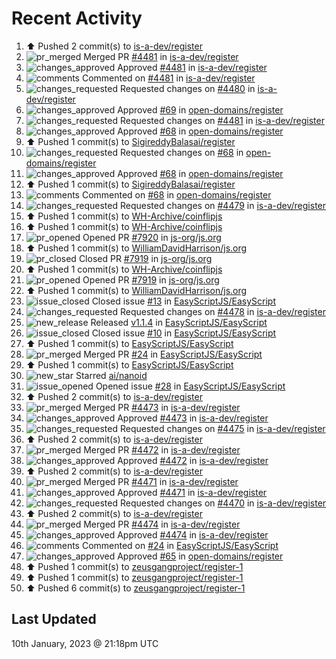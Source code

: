 # Recent Activity

<!--RECENT_ACTIVITY:start-->
1. ⬆️ Pushed 2 commit(s) to [is-a-dev/register](https://github.com/is-a-dev/register)<br>
2. ![pr_merged](https://cdn.jsdelivr.net/gh/Readme-Workflows/Readme-Icons@main/icons/octicons/PullRequestMerged.svg) Merged PR [#4481](https://github.com/is-a-dev/register/pull/4481) in [is-a-dev/register](https://github.com/is-a-dev/register)<br>
3. ![changes_approved](https://cdn.jsdelivr.net/gh/Readme-Workflows/Readme-Icons@main/icons/octicons/ApprovedChanges.svg) Approved [#4481](https://github.com/is-a-dev/register/pull/4481#pullrequestreview-1242108076) in [is-a-dev/register](https://github.com/is-a-dev/register)<br>
4. ![comments](https://cdn.jsdelivr.net/gh/Readme-Workflows/Readme-Icons@main/icons/octicons/Comment.svg) Commented on [#4481](https://github.com/is-a-dev/register/pull/4481#issuecomment-1377186620) in [is-a-dev/register](https://github.com/is-a-dev/register)<br>
5. ![changes_requested](https://cdn.jsdelivr.net/gh/Readme-Workflows/Readme-Icons@main/icons/octicons/RequestedChanges.svg) Requested changes on [#4480](https://github.com/is-a-dev/register/pull/4480#pullrequestreview-1242004016) in [is-a-dev/register](https://github.com/is-a-dev/register)<br>
6. ![changes_approved](https://cdn.jsdelivr.net/gh/Readme-Workflows/Readme-Icons@main/icons/octicons/ApprovedChanges.svg) Approved [#69](https://github.com/open-domains/register/pull/69#pullrequestreview-1242000596) in [open-domains/register](https://github.com/open-domains/register)<br>
7. ![changes_requested](https://cdn.jsdelivr.net/gh/Readme-Workflows/Readme-Icons@main/icons/octicons/RequestedChanges.svg) Requested changes on [#4481](https://github.com/is-a-dev/register/pull/4481#pullrequestreview-1241990986) in [is-a-dev/register](https://github.com/is-a-dev/register)<br>
8. ![changes_approved](https://cdn.jsdelivr.net/gh/Readme-Workflows/Readme-Icons@main/icons/octicons/ApprovedChanges.svg) Approved [#68](https://github.com/open-domains/register/pull/68#pullrequestreview-1241781980) in [open-domains/register](https://github.com/open-domains/register)<br>
9. ⬆️ Pushed 1 commit(s) to [SigireddyBalasai/register](https://github.com/SigireddyBalasai/register)<br>
10. ![changes_requested](https://cdn.jsdelivr.net/gh/Readme-Workflows/Readme-Icons@main/icons/octicons/RequestedChanges.svg) Requested changes on [#68](https://github.com/open-domains/register/pull/68#pullrequestreview-1241634132) in [open-domains/register](https://github.com/open-domains/register)<br>
11. ![changes_approved](https://cdn.jsdelivr.net/gh/Readme-Workflows/Readme-Icons@main/icons/octicons/ApprovedChanges.svg) Approved [#68](https://github.com/open-domains/register/pull/68#pullrequestreview-1241633485) in [open-domains/register](https://github.com/open-domains/register)<br>
12. ⬆️ Pushed 1 commit(s) to [SigireddyBalasai/register](https://github.com/SigireddyBalasai/register)<br>
13. ![comments](https://cdn.jsdelivr.net/gh/Readme-Workflows/Readme-Icons@main/icons/octicons/Comment.svg) Commented on [#68](https://github.com/open-domains/register/pull/68#issuecomment-1376831208) in [open-domains/register](https://github.com/open-domains/register)<br>
14. ![changes_requested](https://cdn.jsdelivr.net/gh/Readme-Workflows/Readme-Icons@main/icons/octicons/RequestedChanges.svg) Requested changes on [#4479](https://github.com/is-a-dev/register/pull/4479#pullrequestreview-1241488059) in [is-a-dev/register](https://github.com/is-a-dev/register)<br>
15. ⬆️ Pushed 1 commit(s) to [WH-Archive/coinflipjs](https://github.com/WH-Archive/coinflipjs)<br>
16. ⬆️ Pushed 1 commit(s) to [WH-Archive/coinflipjs](https://github.com/WH-Archive/coinflipjs)<br>
17. ![pr_opened](https://cdn.jsdelivr.net/gh/Readme-Workflows/Readme-Icons@main/icons/octicons/PullRequestOpened.svg) Opened PR [#7920](https://github.com/js-org/js.org/pull/7920) in [js-org/js.org](https://github.com/js-org/js.org)<br>
18. ⬆️ Pushed 1 commit(s) to [WilliamDavidHarrison/js.org](https://github.com/WilliamDavidHarrison/js.org)<br>
19. ![pr_closed](https://cdn.jsdelivr.net/gh/Readme-Workflows/Readme-Icons@main/icons/octicons/PullRequestClosed.svg) Closed PR [#7919](https://github.com/js-org/js.org/pull/7919) in [js-org/js.org](https://github.com/js-org/js.org)<br>
20. ⬆️ Pushed 1 commit(s) to [WH-Archive/coinflipjs](https://github.com/WH-Archive/coinflipjs)<br>
21. ![pr_opened](https://cdn.jsdelivr.net/gh/Readme-Workflows/Readme-Icons@main/icons/octicons/PullRequestOpened.svg) Opened PR [#7919](https://github.com/js-org/js.org/pull/7919) in [js-org/js.org](https://github.com/js-org/js.org)<br>
22. ⬆️ Pushed 1 commit(s) to [WilliamDavidHarrison/js.org](https://github.com/WilliamDavidHarrison/js.org)<br>
23. ![issue_closed](https://cdn.jsdelivr.net/gh/Readme-Workflows/Readme-Icons@main/icons/octicons/IssueClosed.svg) Closed issue [#13](https://github.com/EasyScriptJS/EasyScript/issues/13) in [EasyScriptJS/EasyScript](https://github.com/EasyScriptJS/EasyScript)<br>
24. ![changes_requested](https://cdn.jsdelivr.net/gh/Readme-Workflows/Readme-Icons@main/icons/octicons/RequestedChanges.svg) Requested changes on [#4478](https://github.com/is-a-dev/register/pull/4478#pullrequestreview-1241388679) in [is-a-dev/register](https://github.com/is-a-dev/register)<br>
25. ![new_release](https://cdn.jsdelivr.net/gh/Readme-Workflows/Readme-Icons@main/icons/octicons/Release.svg) Released [v1.1.4](https://github.com/EasyScriptJS/EasyScript/releases/tag/v1.1.4) in [EasyScriptJS/EasyScript](https://github.com/EasyScriptJS/EasyScript)<br>
26. ![issue_closed](https://cdn.jsdelivr.net/gh/Readme-Workflows/Readme-Icons@main/icons/octicons/IssueClosed.svg) Closed issue [#10](https://github.com/EasyScriptJS/EasyScript/issues/10) in [EasyScriptJS/EasyScript](https://github.com/EasyScriptJS/EasyScript)<br>
27. ⬆️ Pushed 1 commit(s) to [EasyScriptJS/EasyScript](https://github.com/EasyScriptJS/EasyScript)<br>
28. ![pr_merged](https://cdn.jsdelivr.net/gh/Readme-Workflows/Readme-Icons@main/icons/octicons/PullRequestMerged.svg) Merged PR [#24](https://github.com/EasyScriptJS/EasyScript/pull/24) in [EasyScriptJS/EasyScript](https://github.com/EasyScriptJS/EasyScript)<br>
29. ⬆️ Pushed 1 commit(s) to [EasyScriptJS/EasyScript](https://github.com/EasyScriptJS/EasyScript)<br>
30. ![new_star](https://cdn.jsdelivr.net/gh/Readme-Workflows/Readme-Icons@main/icons/octicons/StarredRepositoryYellow.svg) Starred [ai/nanoid](https://github.com/ai/nanoid)<br>
31. ![issue_opened](https://cdn.jsdelivr.net/gh/Readme-Workflows/Readme-Icons@main/icons/octicons/IssueOpened.svg) Opened issue [#28](https://github.com/EasyScriptJS/EasyScript/issues/28) in [EasyScriptJS/EasyScript](https://github.com/EasyScriptJS/EasyScript)<br>
32. ⬆️ Pushed 2 commit(s) to [is-a-dev/register](https://github.com/is-a-dev/register)<br>
33. ![pr_merged](https://cdn.jsdelivr.net/gh/Readme-Workflows/Readme-Icons@main/icons/octicons/PullRequestMerged.svg) Merged PR [#4473](https://github.com/is-a-dev/register/pull/4473) in [is-a-dev/register](https://github.com/is-a-dev/register)<br>
34. ![changes_approved](https://cdn.jsdelivr.net/gh/Readme-Workflows/Readme-Icons@main/icons/octicons/ApprovedChanges.svg) Approved [#4473](https://github.com/is-a-dev/register/pull/4473#pullrequestreview-1241358056) in [is-a-dev/register](https://github.com/is-a-dev/register)<br>
35. ![changes_requested](https://cdn.jsdelivr.net/gh/Readme-Workflows/Readme-Icons@main/icons/octicons/RequestedChanges.svg) Requested changes on [#4475](https://github.com/is-a-dev/register/pull/4475#pullrequestreview-1241357722) in [is-a-dev/register](https://github.com/is-a-dev/register)<br>
36. ⬆️ Pushed 2 commit(s) to [is-a-dev/register](https://github.com/is-a-dev/register)<br>
37. ![pr_merged](https://cdn.jsdelivr.net/gh/Readme-Workflows/Readme-Icons@main/icons/octicons/PullRequestMerged.svg) Merged PR [#4472](https://github.com/is-a-dev/register/pull/4472) in [is-a-dev/register](https://github.com/is-a-dev/register)<br>
38. ![changes_approved](https://cdn.jsdelivr.net/gh/Readme-Workflows/Readme-Icons@main/icons/octicons/ApprovedChanges.svg) Approved [#4472](https://github.com/is-a-dev/register/pull/4472#pullrequestreview-1241356891) in [is-a-dev/register](https://github.com/is-a-dev/register)<br>
39. ⬆️ Pushed 2 commit(s) to [is-a-dev/register](https://github.com/is-a-dev/register)<br>
40. ![pr_merged](https://cdn.jsdelivr.net/gh/Readme-Workflows/Readme-Icons@main/icons/octicons/PullRequestMerged.svg) Merged PR [#4471](https://github.com/is-a-dev/register/pull/4471) in [is-a-dev/register](https://github.com/is-a-dev/register)<br>
41. ![changes_approved](https://cdn.jsdelivr.net/gh/Readme-Workflows/Readme-Icons@main/icons/octicons/ApprovedChanges.svg) Approved [#4471](https://github.com/is-a-dev/register/pull/4471#pullrequestreview-1241354631) in [is-a-dev/register](https://github.com/is-a-dev/register)<br>
42. ![changes_requested](https://cdn.jsdelivr.net/gh/Readme-Workflows/Readme-Icons@main/icons/octicons/RequestedChanges.svg) Requested changes on [#4470](https://github.com/is-a-dev/register/pull/4470#pullrequestreview-1241354173) in [is-a-dev/register](https://github.com/is-a-dev/register)<br>
43. ⬆️ Pushed 2 commit(s) to [is-a-dev/register](https://github.com/is-a-dev/register)<br>
44. ![pr_merged](https://cdn.jsdelivr.net/gh/Readme-Workflows/Readme-Icons@main/icons/octicons/PullRequestMerged.svg) Merged PR [#4474](https://github.com/is-a-dev/register/pull/4474) in [is-a-dev/register](https://github.com/is-a-dev/register)<br>
45. ![changes_approved](https://cdn.jsdelivr.net/gh/Readme-Workflows/Readme-Icons@main/icons/octicons/ApprovedChanges.svg) Approved [#4474](https://github.com/is-a-dev/register/pull/4474#pullrequestreview-1241348081) in [is-a-dev/register](https://github.com/is-a-dev/register)<br>
46. ![comments](https://cdn.jsdelivr.net/gh/Readme-Workflows/Readme-Icons@main/icons/octicons/Comment.svg) Commented on [#24](https://github.com/EasyScriptJS/EasyScript/pull/24#issuecomment-1376496888) in [EasyScriptJS/EasyScript](https://github.com/EasyScriptJS/EasyScript)<br>
47. ![changes_approved](https://cdn.jsdelivr.net/gh/Readme-Workflows/Readme-Icons@main/icons/octicons/ApprovedChanges.svg) Approved [#65](https://github.com/open-domains/register/pull/65#pullrequestreview-1241321288) in [open-domains/register](https://github.com/open-domains/register)<br>
48. ⬆️ Pushed 1 commit(s) to [zeusgangproject/register-1](https://github.com/zeusgangproject/register-1)<br>
49. ⬆️ Pushed 1 commit(s) to [zeusgangproject/register-1](https://github.com/zeusgangproject/register-1)<br>
50. ⬆️ Pushed 6 commit(s) to [zeusgangproject/register-1](https://github.com/zeusgangproject/register-1)<br>
<!--RECENT_ACTIVITY:end-->

## Last Updated
<!--RECENT_ACTIVITY:last_update-->
10th January, 2023 @ 21:18pm UTC
<!--RECENT_ACTIVITY:last_update_end-->
